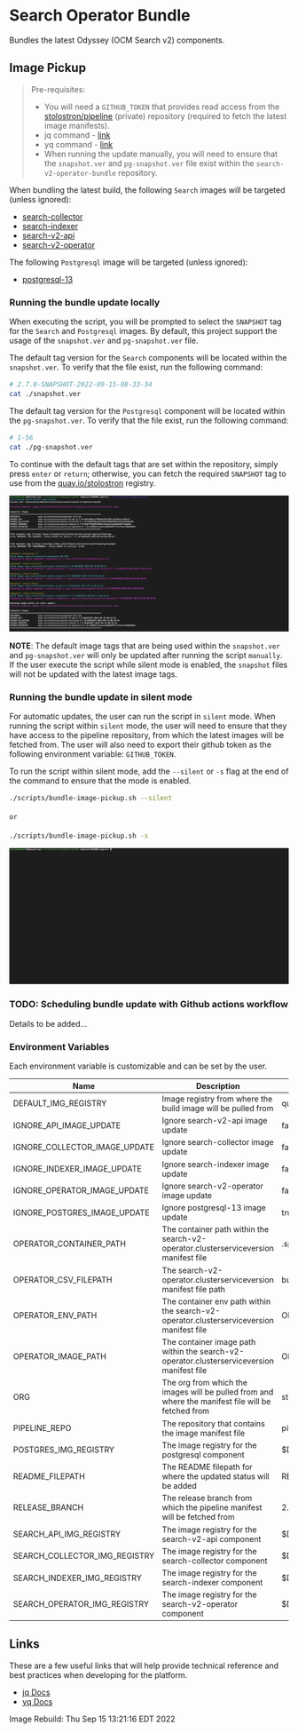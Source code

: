 # Search Operator Bundle

Bundles the latest Odyssey (OCM Search v2) components.

## Image Pickup

> Pre-requisites:
>
> - You will need a `GITHUB_TOKEN` that provides read access from the [stolostron/pipeline](https://github.com/stolostron/pipeline) (private) repository (required to fetch the latest image manifests).
> - jq command - [link](https://formulae.brew.sh/formula/jq)
> - yq command - [link](https://formulae.brew.sh/formula/yq)
> - When running the update manually, you will need to ensure that the `snapshot.ver` and `pg-snapshot.ver` file exist within the `search-v2-operator-bundle` repository.

When bundling the latest build, the following `Search` images will be targeted (unless ignored):

- [search-collector](https://github.com/stolostron/search-collector)
- [search-indexer](https://github.com/stolostron/search-indexer)
- [search-v2-api](https://github.com/stolostron/search-v2-api)
- [search-v2-operator](https://github.com/stolostron/search-v2-operator)

The following `Postgresql` image will be targeted (unless ignored):

- [postgresql-13](https://catalog.redhat.com/software/containers/rhel8/postgresql-13/5ffdbdef73a65398111b8362)

### Running the bundle update locally

When executing the script, you will be prompted to select the `SNAPSHOT` tag for the `Search` and `Postgresql` images. By default, this project support the usage of the `snapshot.ver` and `pg-snapshot.ver` file.

The default tag version for the `Search` components will be located within the `snapshot.ver`. To verify that the file exist, run the following command:

```bash
# 2.7.0-SNAPSHOT-2022-09-15-08-33-34
cat ./snapshot.ver
```

The default tag version for the `Postgresql` component will be located within the `pg-snapshot.ver`. To verify that the file exist, run the following command:

```bash
# 1-56
cat ./pg-snapshot.ver
```

To continue with the default tags that are set within the repository, simply press `enter` or `return`; otherwise, you can fetch the required `SNAPSHOT` tag to use from the [quay.io/stolostron](https://quay.io/organization/stolostron) registry.

![Manual Update](docs/images/bundle-image-pickup-manual.gif)

**NOTE**: The default image tags that are being used within the `snapshot.ver` and `pg-snapshot.ver` will only be updated after running the script `manually`. If the user execute the script while silent mode is enabled, the `snapshot` files will not be updated with the latest image tags.

### Running the bundle update in silent mode

For automatic updates, the user can run the script in `silent` mode. When running the script within `silent` mode, the user will need to ensure that they have access to the pipeline repository, from which the latest images will be fetched from. The user will also need to export their github token as the following environment variable: `GITHUB_TOKEN`.

To run the script within silent mode, add the `--silent` or `-s` flag at the end of the command to ensure that the mode is enabled.

```bash
./scripts/bundle-image-pickup.sh --silent

or 

./scripts/bundle-image-pickup.sh -s
```

![Automated Update](docs/images/bundle-image-pickup-silent.gif)

### TODO: Scheduling bundle update with Github actions workflow

Details to be added...

### Environment Variables

Each environment variable is customizable and can be set by the user.

| Name                          | Description                                                        | Default Value                                               |
|-------------------------------|--------------------------------------------------------------------|-------------------------------------------------------------|
| DEFAULT_IMG_REGISTRY          | Image registry from where the build image will be pulled from      | quay.io/$ORG                                                |
| IGNORE_API_IMAGE_UPDATE       | Ignore search-v2-api image update                                  | false                                                       |
| IGNORE_COLLECTOR_IMAGE_UPDATE | Ignore search-collector image update                               | false                                                       |
| IGNORE_INDEXER_IMAGE_UPDATE   | Ignore search-indexer image update                                 | false                                                       |
| IGNORE_OPERATOR_IMAGE_UPDATE  | Ignore search-v2-operator image update                             | false                                                       |
| IGNORE_POSTGRES_IMAGE_UPDATE  | Ignore postgresql-13 image update                                  | true                                                        |
| OPERATOR_CONTAINER_PATH       | The container path within the search-v2-operator.clusterserviceversion manifest file | .spec.install.spec.deployments[0].spec.template.spec.containers[1] |
| OPERATOR_CSV_FILEPATH         | The search-v2-operator.clusterserviceversion manifest file path | bundle/manifests/search-v2-operator.clusterserviceversion.yaml |
| OPERATOR_ENV_PATH             | The container env path within the search-v2-operator.clusterserviceversion manifest file   | OPERATOR_CONTAINER_PATH.env[].value |
| OPERATOR_IMAGE_PATH           | The container image path within the search-v2-operator.clusterserviceversion manifest file | OPERATOR_CONTAINER_PATH.image       |
| ORG                           | The org from which the images will be pulled from and where the manifest file will be fetched from | stolostron                  |
| PIPELINE_REPO                 | The repository that contains the image manifest file                     | pipeline                                              |
| POSTGRES_IMG_REGISTRY         | The image registry for the postgresql component                          | $DEFAULT_IMG_REGISTRY                                 |
| README_FILEPATH               | The README filepath for where the updated status will be added           | README.md                                             |
| RELEASE_BRANCH                | The release branch from which the pipeline manifest will be fetched from | 2.7-integration                                       |
| SEARCH_API_IMG_REGISTRY       | The image registry for the search-v2-api component                       | $DEFAULT_IMG_REGISTRY                                 |
| SEARCH_COLLECTOR_IMG_REGISTRY | The image registry for the search-collector component                    | $DEFAULT_IMG_REGISTRY                                 |
| SEARCH_INDEXER_IMG_REGISTRY   | The image registry for the search-indexer component                      | $DEFAULT_IMG_REGISTRY                                 |
| SEARCH_OPERATOR_IMG_REGISTRY  | The image registry for the search-v2-operator component                  | $DEFAULT_IMG_REGISTRY                                 |

## Links

These are a few useful links that will help provide technical reference and best practices when developing for the platform.

- [jq Docs](https://stedolan.github.io/jq/tutorial/)
- [yq Docs](https://mikefarah.gitbook.io/yq/)

Image Rebuild: Thu Sep 15 13:21:16 EDT 2022
